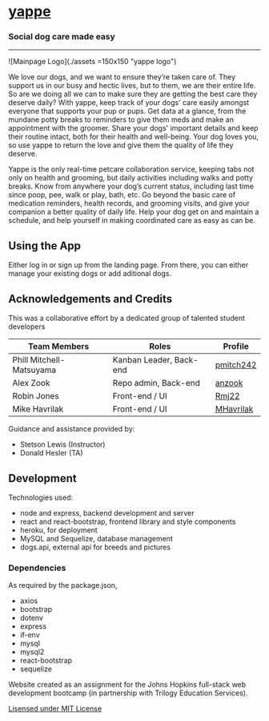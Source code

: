 # [yappe](https://www.google.com "Deployed Application")
<!-- TODO: UPDATE LINK TO DEP,OYED APPLICATION -->
### Social dog care made easy
---
![Mainpage Logo](./assets =150x150 "yappe logo")
<!-- TODO: ADD LOGO TO ASSETS AND UPDATE LINK, RESIZE AS NEEDED -->
We love our dogs, and we want to ensure they’re taken care of. They support us in our busy and hectic lives, but to them, we are their entire life. So are we doing all we can to make sure they are getting the best care they deserve daily? With yappe, keep track of your dogs' care easily amongst everyone that supports your pup or pups. Get data at a glance, from the mundane potty breaks to reminders to give them meds and make an appointment with the groomer. Share your dogs' important details and keep their routine intact, both for their health and well-being. Your dog loves you, so use yappe to return the love and give them the quality of life they deserve.

Yappe is the only real-time petcare collaboration service, keeping tabs not only on health and grooming, but daily activities including walks and potty breaks. Know from anywhere your dog’s current status, including last time since poop, pee, walk or play, bath, etc. Go beyond the basic care of medication reminders, health records, and grooming visits, and give your companion a better quality of daily life. Help your dog get on and maintain a schedule, and help yourself in making coordinated care as easy as can be. 

## Using the App
Either log in or sign up from the landing page. From there, you can either manage your existing dogs or add aditional dogs. 

## Acknowledgements and Credits
This was a collaborative effort by a dedicated group of talented student developers

Team Members | Roles | Profile
--- | --- | ---
Phill Mitchell-Matsuyama | Kanban Leader, Back-end | [pmitch242](https://github.com/pmitch242 "Phill's GitHub Profile")
Alex Zook | Repo admin, Back-end | [anzook](https://github.com/anzook "Alex's GitHub Profile")
Robin Jones | Front-end / UI | [Rmj22](https://github.com/Rmj22 "Robin's GitHub Profile")
Mike Havrilak| Front-end / UI | [MHavrilak](https://github.com/MHavrilak "Mike's GitHub Profile")

Guidance and assistance provided by:
* Stetson Lewis (Instructor)
* Donald Hesler (TA)

## Development

Technologies used:
* node and express, backend development and server
* react and react-bootstrap, frontend library and style components
* heroku, for deployment
* MySQL and Sequelize, database management
* dogs.api, external api for breeds and pictures
 
 ### Dependencies
 As required by the package.json,
* axios
* bootstrap
* dotenv
* express
* if-env
* mysql
* mysql2
* react-bootstrap
* sequelize

Website created as an assignment for the Johns Hopkins full-stack web development bootcamp (in partnership with Trilogy Education Services).

[Lisensed under MIT License](./LICENSE)
